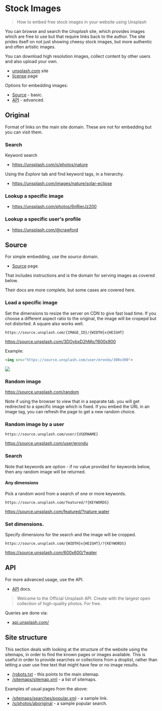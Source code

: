 # Stock Images
> How to embed free stock images in your website using Unsplash

You can browse and search the _Unsplash_ site, which provides images which are free to use but that require links back to the author. The site prides itself on not just showing cheesy stock images, but more authentic and often artistic images.

You can download high resolution images, collect content by other users and also upload your own. 

- [unsplash.com](https://unsplash.com) site
- [license](https://unsplash.com) page

Options for embedding images:

- [Source](#source) - basic.
- [API](#api) - advanced.


## Original

Format of links on the main site domain. These are not for embedding but you can visit them.


### Search 

Keyword search

- https://unsplash.com/s/photos/nature

Using the _Explore_ tab and find keyword tags, in a hierarchy.

- https://unsplash.com/images/nature/solar-eclipse

### Lookup a specific image

- https://unsplash.com/photos/6nRierJz200

### Lookup a specific user's profile

- https://unsplash.com/@crawford


## Source

For simple embedding, use the _source_ domain.

- [Source](https://source.unsplash.com/) page.

That includes instructions and is the domain for serving images as covered below.

Their docs are more complete, but some cases are covered here.


### Load a specific image

Set the dimensions to resize the server on CDN to give fast load time. If you choose a different aspect ratio to the original, the image will be cropepd but not distorted. A square also works well.

```
https://source.unsplash.com/{IMAGE_ID}/{WIDTH}x{HEIGHT}
```

https://source.unsplash.com/3DOybxD2hMo/1600x900

Example:

```markdown
<img src="https://source.unsplash.com/user/erondu/300x300">
```

<img src="https://source.unsplash.com/user/erondu/300x300">


### Random image

https://source.unsplash.com/random

Note if using the browser to view that in a separate tab. you will get redirected to a specific image which is fixed. If you embed the URL in an image tag, you can refresh the page to get a new random choice. 


### Random image by a user

```
https://source.unsplash.com/user/{USERNAME}
```

https://source.unsplash.com/user/erondu


### Search

Note that keywords are option - if no value provided for keywords below, then any random image will be returned.

#### Any dimensions

Pick a random word from a search of one or more keywords.

```
https://source.unsplash.com/featured/?{KEYWORDS}
```

https://source.unsplash.com/featured/?nature,water

### Set dimensions.

Specify dimensions for the search and the image will be cropped.

```
https://source.unsplash.com/{WIDTH}x{HEIGHT}/?{KEYWORDS}
```

https://source.unsplash.com/600x600/?water


## API

For more advanced usage, use the API.

- [API](https://unsplash.com/developers) docs.

> Welcome to the Official Unsplash API. Create with the largest open collection of high-quality photos. For free.

Queries are done via:

- [api.unsplash.com/](https://api.unsplash.com/)


## Site structure

This section deals with looking at the structure of the website using the sitemaps, in order to find the known pages or images available. This is useful in order to provide searches or collections from a droplist, rather than letting a user use free text that might have few or no image results.

- [/robots.txt](https://unsplash.com/robots.txt) - this points to the main sitemap.
- [/sitemaps/sitemap.xml](https://unsplash.com/sitemaps/sitemap.xml) - a list of sitemaps.

Examples of usual pages from the above:

- [/sitemaps/searches/popular.xml](https://unsplash.com/sitemaps/searches/popular.xml) - a sample link.
- [/s/photos/aboriginal](https://unsplash.com/s/photos/aboriginal) - a sample popular search.

